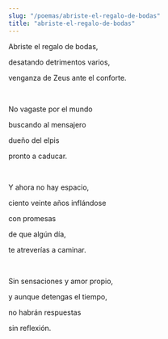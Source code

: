 ```yaml
---
slug: "/poemas/abriste-el-regalo-de-bodas"
title: "abriste-el-regalo-de-bodas"
---
```

Abriste el regalo de bodas,

desatando detrimentos varios,

venganza de Zeus ante el conforte.

&nbsp;

No vagaste por el mundo

buscando al mensajero

dueño del elpis

pronto a caducar.

&nbsp;

Y ahora no hay espacio,

ciento veinte años inflándose

con promesas

de que algún día,

te atreverías a caminar.

&nbsp;

Sin sensaciones y amor propio,

y aunque detengas el tiempo,

no habrán respuestas 

sin reflexión.